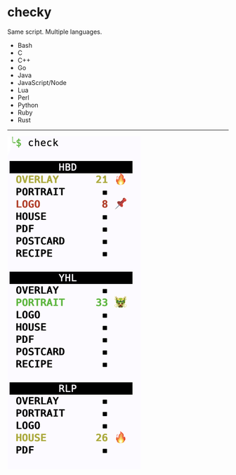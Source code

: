 # checky
Same script. Multiple languages.

- Bash
- C
- C++
- Go
- Java
- JavaScript/Node
- Lua
- Perl
- Python
- Ruby
- Rust

---

![checky](https://github.com/jaschon/checky/blob/main/_screenshots/main.png?raw=true)
